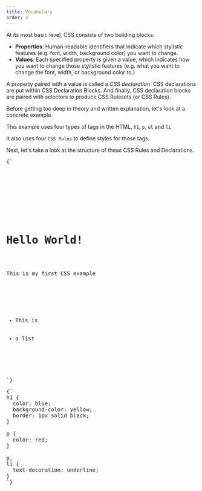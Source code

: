 ```yaml
---
title: Vocabulary
order: 2
---
```


At its most basic level, CSS consists of two building blocks:

- **Properties**: Human-readable identifiers that indicate which stylistic
  features (e.g. font, width, background color) you want to change.
- **Values**: Each specified property is given a value, which indicates how you
  want to change those stylistic features (e.g. what you want to change the
  font, width, or background color to.)

A property paired with a value is called a _CSS declaration_. CSS declarations
are put within CSS Declaration Blocks. And finally, CSS declaration blocks are
paired with selectors to produce CSS Rulesets (or CSS Rules).

<CodePen>

Before getting too deep in theory and written explanation, let's look at a
concrete example.

This example uses four types of tags in the HTML, `h1`, `p`, `ul` and `li`

It also uses four `CSS Rules` to define styles for those tags.

Next, let's take a look at the structure of these CSS Rules and Declarations.

<pre data-lang='html'>
{`
<!DOCTYPE html>
<html>
  <head>
    <meta charset="utf-8" />
    <title>My CSS experiment</title>
    <link rel="stylesheet" href="style.css" />
  </head>
  <body>
    <h1>Hello World!</h1>
    <p>This is my first CSS example</p>

    <ul>
      <li>This is</li>
      <li>a list</li>
    </ul>
  </body>
</html>
`}
</pre>

<pre data-lang='css'>
{`
h1 {
  color: blue;
  background-color: yellow;
  border: 1px solid black;
}

p {
  color: red;
}

p,
li {
  text-decoration: underline;
}
`}
</pre>

</CodePen>
